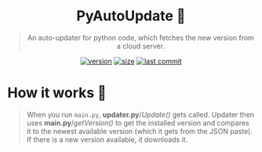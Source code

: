 <div align="center">
  
  # PyAutoUpdate 🎉
  
  > An auto-updater for python code, which fetches the new version from a cloud server.

  [![version](https://img.shields.io/github/v/release/Theta69/PyAutoUpdate?include_prereleases)]()
  [![size](https://img.shields.io/github/languages/code-size/Theta69/PyAutoUpdate)]()
  [![last commit](https://img.shields.io/github/last-commit/Theta69/PyAutoUpdate)]()
  
</div>

# How it works 🤯

> When you run `main.py`, **updater.py**/*Update()* gets called. Updater then uses **main.py**/*getVersion()* to get the installed version and compares it to the newest available version (which it gets from the JSON paste). If there is a new version available, it downloads it.

<!-- # Instructions 🤔

1. Make a pastebin json containing the new version metadata.<br>
You will have to update this every time you release a new version.

```json
{
 "newest": 1.1,
 "download": "https://URL/main.py"
}
```

2. Copy the pastebin raw url (*add "/raw/" before the code*) and add it inside `updater.py`;
3. Fix versions or other information in the code to your liking;
4. Implement *updater.py* and the code from *main.py* inside your python script;
5. Test the code and fix it if something doesn't work.
-->
